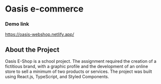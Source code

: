 # Oasis e-commerce

### Demo link

https://oasis-webshop.netlify.app/

## About the Project

Oasis E-Shop is a school project. The assignment required the creation of a fictitious brand, with a graphic profile and the development of an online store to sell a minimum of two products or services. The project was built using React.js, TypeScript, and Styled Components.
